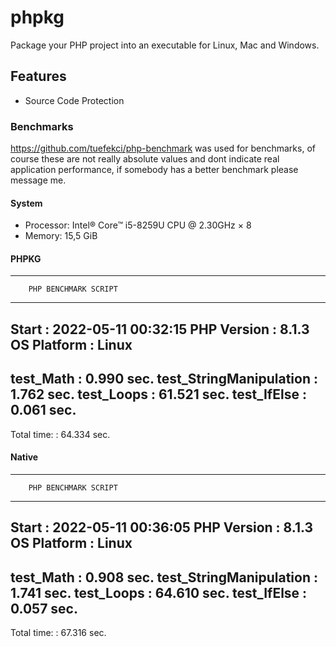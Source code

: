 # phpkg
Package your PHP project into an executable for Linux, Mac and Windows.

## Features
- Source Code Protection


### Benchmarks
https://github.com/tuefekci/php-benchmark was used for benchmarks, of course these are not really absolute values and dont indicate real application performance, if somebody has a better benchmark please message me.

#### System
- Processor: Intel® Core™ i5-8259U CPU @ 2.30GHz × 8 
- Memory: 15,5 GiB

#### PHPKG
--------------------------------------
        PHP BENCHMARK SCRIPT        
--------------------------------------
Start : 2022-05-11 00:32:15
PHP Version : 8.1.3
OS Platform : Linux
--------------------------------------
test_Math                 : 0.990 sec.
test_StringManipulation   : 1.762 sec.
test_Loops                : 61.521 sec.
test_IfElse               : 0.061 sec.
--------------------------------------
Total time:               : 64.334 sec.

#### Native
--------------------------------------
        PHP BENCHMARK SCRIPT        
--------------------------------------
Start : 2022-05-11 00:36:05
PHP Version : 8.1.3
OS Platform : Linux
--------------------------------------
test_Math                 : 0.908 sec.
test_StringManipulation   : 1.741 sec.
test_Loops                : 64.610 sec.
test_IfElse               : 0.057 sec.
--------------------------------------
Total time:               : 67.316 sec.
